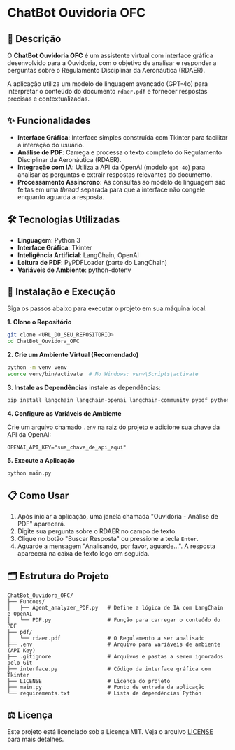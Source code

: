 # ChatBot Ouvidoria OFC

## 📖 Descrição

O **ChatBot Ouvidoria OFC** é um assistente virtual com interface gráfica desenvolvido para a Ouvidoria, com o objetivo de analisar e responder a perguntas sobre o Regulamento Disciplinar da Aeronáutica (RDAER).

A aplicação utiliza um modelo de linguagem avançado (GPT-4o) para interpretar o conteúdo do documento `rdaer.pdf` e fornecer respostas precisas e contextualizadas.

## ✨ Funcionalidades

  * **Interface Gráfica**: Interface simples construída com Tkinter para facilitar a interação do usuário.
  * **Análise de PDF**: Carrega e processa o texto completo do Regulamento Disciplinar da Aeronáutica (RDAER).
  * **Integração com IA**: Utiliza a API da OpenAI (modelo `gpt-4o`) para analisar as perguntas e extrair respostas relevantes do documento.
  * **Processamento Assíncrono**: As consultas ao modelo de linguagem são feitas em uma *thread* separada para que a interface não congele enquanto aguarda a resposta.

## 🛠️ Tecnologias Utilizadas

  * **Linguagem**: Python 3
  * **Interface Gráfica**: Tkinter
  * **Inteligência Artificial**: LangChain, OpenAI
  * **Leitura de PDF**: PyPDFLoader (parte do LangChain)
  * **Variáveis de Ambiente**: python-dotenv

## 🚀 Instalação e Execução

Siga os passos abaixo para executar o projeto em sua máquina local.

**1. Clone o Repositório**

```bash
git clone <URL_DO_SEU_REPOSITORIO>
cd ChatBot_Ouvidora_OFC
```

**2. Crie um Ambiente Virtual (Recomendado)**

```bash
python -m venv venv
source venv/bin/activate  # No Windows: venv\Scripts\activate
```

**3. Instale as Dependências**
 instale as dependências:

```bash
pip install langchain langchain-openai langchain-community pypdf python-dotenv
```

**4. Configure as Variáveis de Ambiente**

Crie um arquivo chamado `.env` na raiz do projeto e adicione sua chave da API da OpenAI:

```
OPENAI_API_KEY="sua_chave_de_api_aqui"
```

**5. Execute a Aplicação**

```bash
python main.py
```

## 📋 Como Usar

1.  Após iniciar a aplicação, uma janela chamada "Ouvidoria - Análise de PDF" aparecerá.
2.  Digite sua pergunta sobre o RDAER no campo de texto.
3.  Clique no botão "Buscar Resposta" ou pressione a tecla `Enter`.
4.  Aguarde a mensagem "Analisando, por favor, aguarde...". A resposta aparecerá na caixa de texto logo em seguida.

## 🗂️ Estrutura do Projeto

```
ChatBot_Ouvidora_OFC/
├── Funcoes/
│   ├── Agent_analyzer_PDF.py   # Define a lógica de IA com LangChain e OpenAI
│   └── PDF.py                  # Função para carregar o conteúdo do PDF
├── pdf/
│   └── rdaer.pdf               # O Regulamento a ser analisado
├── .env                        # Arquivo para variáveis de ambiente (API Key)
├── .gitignore                  # Arquivos e pastas a serem ignorados pelo Git
├── interface.py                # Código da interface gráfica com Tkinter
├── LICENSE                     # Licença do projeto
├── main.py                     # Ponto de entrada da aplicação
└── requirements.txt            # Lista de dependências Python
```

## ⚖️ Licença

Este projeto está licenciado sob a Licença MIT. Veja o arquivo [LICENSE](https://www.google.com/search?q=LICENSE) para mais detalhes.
